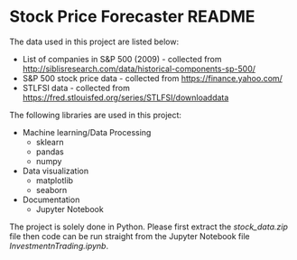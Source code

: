 # Stock Price Forecaster README
The data used in this project are listed below:
* List of companies in S&P 500 (2009) - collected from http://siblisresearch.com/data/historical-components-sp-500/
* S&P 500 stock price data - collected from https://finance.yahoo.com/
* STLFSI data - collected from https://fred.stlouisfed.org/series/STLFSI/downloaddata

The following libraries are used in this project:
* Machine learning/Data Processing
	* sklearn
	* pandas
	*  numpy
* Data visualization
	* matplotlib
	* seaborn
* Documentation
	* Jupyter Notebook

The project is solely done in Python. Please first extract the *stock_data.zip* file then code can be run straight from the Jupyter Notebook file *InvestmentnTrading.ipynb*.
